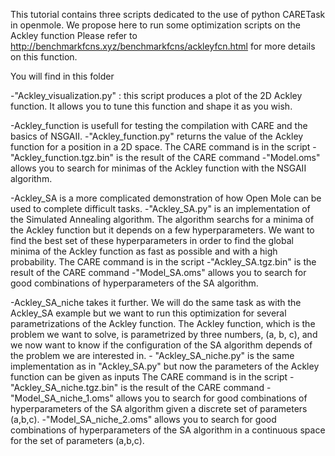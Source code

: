 This tutorial contains three scripts dedicated to the use of python CARETask in openmole.
We propose here to run some optimization scripts on the Ackley function
Please refer to http://benchmarkfcns.xyz/benchmarkfcns/ackleyfcn.html for more details on this function.

You will find in this folder

-"Ackley_visualization.py" : this script produces a plot of the 2D Ackley function. It allows you to 
  tune this function and shape it as you wish.

-Ackley_function is usefull for testing the compilation with CARE and the basics of NSGAII. 
	-"Ackley_function.py" returns the value of the Ackley function for a position in a 2D space.
	  The CARE command is in the script 
	-"Ackley_function.tgz.bin" is the result of the CARE command
	-"Model.oms" allows you to search for minimas of the Ackley function with the NSGAII algorithm.

-Ackley_SA is a more complicated demonstration of how Open Mole can be used to complete difficult tasks.
	-"Ackley_SA.py" is an implementation of the Simulated Annealing algorithm. The algorithm searchs
	  for a minima of the Ackley function but it depends on a few hyperparameters. We want to find
	  the best set of these hyperparameters in order to find the global minima of the Ackley function
	  as fast as possible and with a high probability.
	  The CARE command is in the script 
	-"Ackley_SA.tgz.bin" is the result of the CARE command
	-"Model_SA.oms" allows you to search for good combinations of hyperparameters of the SA algorithm.

-Ackley_SA_niche takes it further. We will do the same task as with the Ackley_SA example but we want to run
	this optimization for several parametrizations of the Ackley function. The Ackley function, which is
	the problem we want to solve, is parametrized by three numbers, (a, b, c), and we now want to know 
	if the configuration of the SA algorithm depends of the problem we are interested in.
	- "Ackley_SA_niche.py" is the same implementation as in "Ackley_SA.py" but now the parameters of the
	   Ackley function can be given as inputs
	   The CARE command is in the script 
	-"Ackley_SA_niche.tgz.bin" is the result of the CARE command
	-"Model_SA_niche_1.oms" allows you to search for good combinations of hyperparameters of the SA algorithm
	  given a discrete set of parameters (a,b,c).
	-"Model_SA_niche_2.oms" allows you to search for good combinations of hyperparameters of the SA algorithm
	  in a continuous space for the set of parameters (a,b,c).
